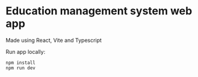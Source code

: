 # Education management system web app

Made using React, Vite and Typescript

Run app locally:

```console
npm install
npm run dev
```
